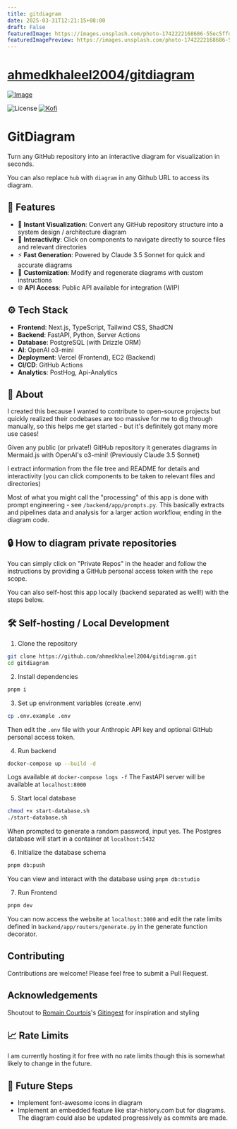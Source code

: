 ```yaml
---
title: gitdiagram
date: 2025-03-31T12:21:15+08:00
draft: False
featuredImage: https://images.unsplash.com/photo-1742222168686-55ec5ffd3c81?ixid=M3w0NjAwMjJ8MHwxfHJhbmRvbXx8fHx8fHx8fDE3NDMzOTQ4NjJ8&ixlib=rb-4.0.3
featuredImagePreview: https://images.unsplash.com/photo-1742222168686-55ec5ffd3c81?ixid=M3w0NjAwMjJ8MHwxfHJhbmRvbXx8fHx8fHx8fDE3NDMzOTQ4NjJ8&ixlib=rb-4.0.3
---
```


# [ahmedkhaleel2004/gitdiagram](https://github.com/ahmedkhaleel2004/gitdiagram)

[![Image](./docs/readme_img.png "GitDiagram Front Page")](https://gitdiagram.com/)

![License](https://img.shields.io/badge/license-MIT-blue.svg)
[![Kofi](https://img.shields.io/badge/Kofi-F16061.svg?logo=ko-fi&logoColor=white)](https://ko-fi.com/ahmedkhaleel2004)

# GitDiagram

Turn any GitHub repository into an interactive diagram for visualization in seconds.

You can also replace `hub` with `diagram` in any Github URL to access its diagram.

## 🚀 Features

- 👀 **Instant Visualization**: Convert any GitHub repository structure into a system design / architecture diagram
- 🎨 **Interactivity**: Click on components to navigate directly to source files and relevant directories
- ⚡ **Fast Generation**: Powered by Claude 3.5 Sonnet for quick and accurate diagrams
- 🔄 **Customization**: Modify and regenerate diagrams with custom instructions
- 🌐 **API Access**: Public API available for integration (WIP)

## ⚙️ Tech Stack

- **Frontend**: Next.js, TypeScript, Tailwind CSS, ShadCN
- **Backend**: FastAPI, Python, Server Actions
- **Database**: PostgreSQL (with Drizzle ORM)
- **AI**: OpenAI o3-mini
- **Deployment**: Vercel (Frontend), EC2 (Backend)
- **CI/CD**: GitHub Actions
- **Analytics**: PostHog, Api-Analytics

## 🤔 About

I created this because I wanted to contribute to open-source projects but quickly realized their codebases are too massive for me to dig through manually, so this helps me get started - but it's definitely got many more use cases!

Given any public (or private!) GitHub repository it generates diagrams in Mermaid.js with OpenAI's o3-mini! (Previously Claude 3.5 Sonnet)

I extract information from the file tree and README for details and interactivity (you can click components to be taken to relevant files and directories)

Most of what you might call the "processing" of this app is done with prompt engineering - see `/backend/app/prompts.py`. This basically extracts and pipelines data and analysis for a larger action workflow, ending in the diagram code.

## 🔒 How to diagram private repositories

You can simply click on "Private Repos" in the header and follow the instructions by providing a GitHub personal access token with the `repo` scope.

You can also self-host this app locally (backend separated as well!) with the steps below.

## 🛠️ Self-hosting / Local Development

1. Clone the repository

```bash
git clone https://github.com/ahmedkhaleel2004/gitdiagram.git
cd gitdiagram
```

2. Install dependencies

```bash
pnpm i
```

3. Set up environment variables (create .env)

```bash
cp .env.example .env
```

Then edit the `.env` file with your Anthropic API key and optional GitHub personal access token.

4. Run backend

```bash
docker-compose up --build -d
```

Logs available at `docker-compose logs -f`
The FastAPI server will be available at `localhost:8000`

5. Start local database

```bash
chmod +x start-database.sh
./start-database.sh
```

When prompted to generate a random password, input yes.
The Postgres database will start in a container at `localhost:5432`

6. Initialize the database schema

```bash
pnpm db:push
```

You can view and interact with the database using `pnpm db:studio`

7. Run Frontend

```bash
pnpm dev
```

You can now access the website at `localhost:3000` and edit the rate limits defined in `backend/app/routers/generate.py` in the generate function decorator.

## Contributing

Contributions are welcome! Please feel free to submit a Pull Request.

## Acknowledgements

Shoutout to [Romain Courtois](https://github.com/cyclotruc)'s [Gitingest](https://gitingest.com/) for inspiration and styling

## 📈 Rate Limits

I am currently hosting it for free with no rate limits though this is somewhat likely to change in the future.

<!-- If you would like to bypass these, self-hosting instructions are provided. I also plan on adding an input for your own Anthropic API key.

Diagram generation:

- 1 request per minute
- 5 requests per day -->

## 🤔 Future Steps

- Implement font-awesome icons in diagram
- Implement an embedded feature like star-history.com but for diagrams. The diagram could also be updated progressively as commits are made.
